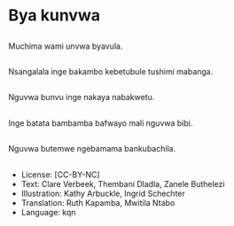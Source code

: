 # Bya kunvwa

##
Muchima wami unvwa byavula.

##
Nsangalala inge bakambo kebetubule tushimi mabanga.

##
Nguvwa bunvu inge nakaya nabakwetu.

##
Inge batata bambamba bafwayo mali nguvwa bibi.

##
Nguvwa butemwe ngebamama bankubachila.

##
* License: [CC-BY-NC]
* Text: Clare Verbeek, Thembani Dladla, Zanele Buthelezi
* Illustration: Kathy Arbuckle, Ingrid Schechter
* Translation: Ruth Kapamba, Mwitila Ntabo
* Language: kqn
